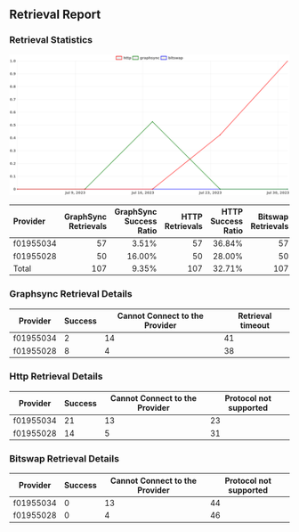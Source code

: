 ## Retrieval Report
### Retrieval Statistics
<img src="https://raw.githubusercontent.com/data-preservation-programs/filplus-checker-assets/main/filecoin-project/filecoin-plus-large-datasets/issues/1739/1691164382743.png"/>

| Provider  | GraphSync Retrievals | GraphSync Success Ratio | HTTP Retrievals | HTTP Success Ratio | Bitswap Retrievals | Bitswap Success Ratio |
| :-------- | -------------------: | ----------------------: | --------------: | -----------------: | -----------------: | --------------------: |
| f01955034 |                   57 |                   3.51% |              57 |             36.84% |                 57 |                 0.00% |
| f01955028 |                   50 |                  16.00% |              50 |             28.00% |                 50 |                 0.00% |
| Total     |                  107 |                   9.35% |             107 |             32.71% |                107 |                 0.00% |

### Graphsync Retrieval Details
| Provider  | Success | Cannot Connect to the Provider | Retrieval timeout |
| --------- | ------- | ------------------------------ | ----------------- |
| f01955034 | 2       | 14                             | 41                |
| f01955028 | 8       | 4                              | 38                |

### Http Retrieval Details
| Provider  | Success | Cannot Connect to the Provider | Protocol not supported |
| --------- | ------- | ------------------------------ | ---------------------- |
| f01955034 | 21      | 13                             | 23                     |
| f01955028 | 14      | 5                              | 31                     |

### Bitswap Retrieval Details
| Provider  | Success | Cannot Connect to the Provider | Protocol not supported |
| --------- | ------- | ------------------------------ | ---------------------- |
| f01955034 | 0       | 13                             | 44                     |
| f01955028 | 0       | 4                              | 46                     |
